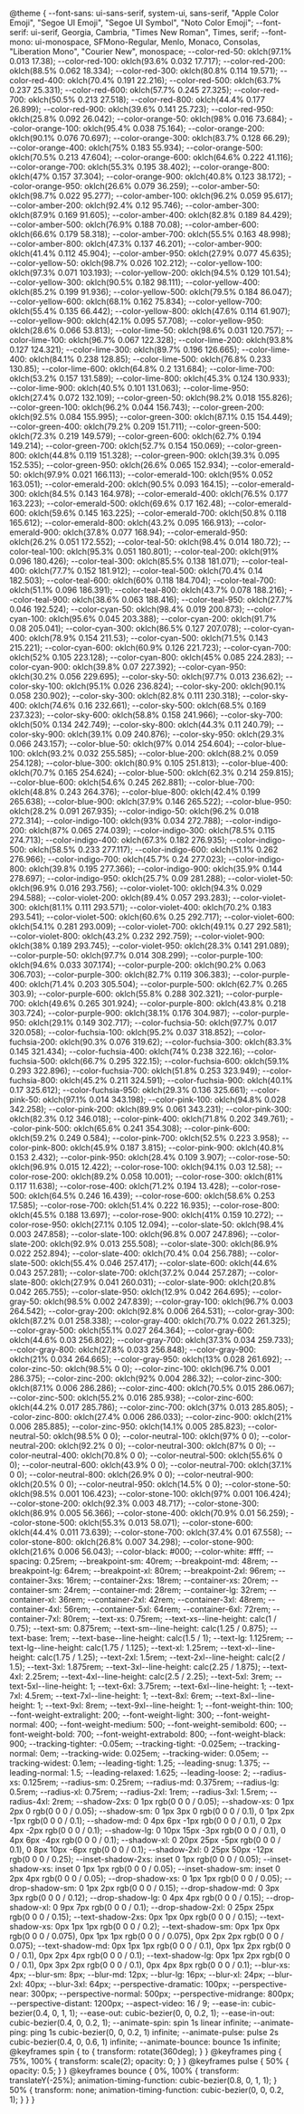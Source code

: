 @theme {
--font-sans: ui-sans-serif, system-ui, sans-serif, "Apple Color Emoji", "Segoe UI Emoji", "Segoe UI Symbol", "Noto Color Emoji";
--font-serif: ui-serif, Georgia, Cambria, "Times New Roman", Times, serif;
--font-mono: ui-monospace, SFMono-Regular, Menlo, Monaco, Consolas, "Liberation Mono", "Courier New", monospace;
--color-red-50: oklch(97.1% 0.013 17.38);
--color-red-100: oklch(93.6% 0.032 17.717);
--color-red-200: oklch(88.5% 0.062 18.334);
--color-red-300: oklch(80.8% 0.114 19.571);
--color-red-400: oklch(70.4% 0.191 22.216);
--color-red-500: oklch(63.7% 0.237 25.331);
--color-red-600: oklch(57.7% 0.245 27.325);
--color-red-700: oklch(50.5% 0.213 27.518);
--color-red-800: oklch(44.4% 0.177 26.899);
--color-red-900: oklch(39.6% 0.141 25.723);
--color-red-950: oklch(25.8% 0.092 26.042);
--color-orange-50: oklch(98% 0.016 73.684);
--color-orange-100: oklch(95.4% 0.038 75.164);
--color-orange-200: oklch(90.1% 0.076 70.697);
--color-orange-300: oklch(83.7% 0.128 66.29);
--color-orange-400: oklch(75% 0.183 55.934);
--color-orange-500: oklch(70.5% 0.213 47.604);
--color-orange-600: oklch(64.6% 0.222 41.116);
--color-orange-700: oklch(55.3% 0.195 38.402);
--color-orange-800: oklch(47% 0.157 37.304);
--color-orange-900: oklch(40.8% 0.123 38.172);
--color-orange-950: oklch(26.6% 0.079 36.259);
--color-amber-50: oklch(98.7% 0.022 95.277);
--color-amber-100: oklch(96.2% 0.059 95.617);
--color-amber-200: oklch(92.4% 0.12 95.746);
--color-amber-300: oklch(87.9% 0.169 91.605);
--color-amber-400: oklch(82.8% 0.189 84.429);
--color-amber-500: oklch(76.9% 0.188 70.08);
--color-amber-600: oklch(66.6% 0.179 58.318);
--color-amber-700: oklch(55.5% 0.163 48.998);
--color-amber-800: oklch(47.3% 0.137 46.201);
--color-amber-900: oklch(41.4% 0.112 45.904);
--color-amber-950: oklch(27.9% 0.077 45.635);
--color-yellow-50: oklch(98.7% 0.026 102.212);
--color-yellow-100: oklch(97.3% 0.071 103.193);
--color-yellow-200: oklch(94.5% 0.129 101.54);
--color-yellow-300: oklch(90.5% 0.182 98.111);
--color-yellow-400: oklch(85.2% 0.199 91.936);
--color-yellow-500: oklch(79.5% 0.184 86.047);
--color-yellow-600: oklch(68.1% 0.162 75.834);
--color-yellow-700: oklch(55.4% 0.135 66.442);
--color-yellow-800: oklch(47.6% 0.114 61.907);
--color-yellow-900: oklch(42.1% 0.095 57.708);
--color-yellow-950: oklch(28.6% 0.066 53.813);
--color-lime-50: oklch(98.6% 0.031 120.757);
--color-lime-100: oklch(96.7% 0.067 122.328);
--color-lime-200: oklch(93.8% 0.127 124.321);
--color-lime-300: oklch(89.7% 0.196 126.665);
--color-lime-400: oklch(84.1% 0.238 128.85);
--color-lime-500: oklch(76.8% 0.233 130.85);
--color-lime-600: oklch(64.8% 0.2 131.684);
--color-lime-700: oklch(53.2% 0.157 131.589);
--color-lime-800: oklch(45.3% 0.124 130.933);
--color-lime-900: oklch(40.5% 0.101 131.063);
--color-lime-950: oklch(27.4% 0.072 132.109);
--color-green-50: oklch(98.2% 0.018 155.826);
--color-green-100: oklch(96.2% 0.044 156.743);
--color-green-200: oklch(92.5% 0.084 155.995);
--color-green-300: oklch(87.1% 0.15 154.449);
--color-green-400: oklch(79.2% 0.209 151.711);
--color-green-500: oklch(72.3% 0.219 149.579);
--color-green-600: oklch(62.7% 0.194 149.214);
--color-green-700: oklch(52.7% 0.154 150.069);
--color-green-800: oklch(44.8% 0.119 151.328);
--color-green-900: oklch(39.3% 0.095 152.535);
--color-green-950: oklch(26.6% 0.065 152.934);
--color-emerald-50: oklch(97.9% 0.021 166.113);
--color-emerald-100: oklch(95% 0.052 163.051);
--color-emerald-200: oklch(90.5% 0.093 164.15);
--color-emerald-300: oklch(84.5% 0.143 164.978);
--color-emerald-400: oklch(76.5% 0.177 163.223);
--color-emerald-500: oklch(69.6% 0.17 162.48);
--color-emerald-600: oklch(59.6% 0.145 163.225);
--color-emerald-700: oklch(50.8% 0.118 165.612);
--color-emerald-800: oklch(43.2% 0.095 166.913);
--color-emerald-900: oklch(37.8% 0.077 168.94);
--color-emerald-950: oklch(26.2% 0.051 172.552);
--color-teal-50: oklch(98.4% 0.014 180.72);
--color-teal-100: oklch(95.3% 0.051 180.801);
--color-teal-200: oklch(91% 0.096 180.426);
--color-teal-300: oklch(85.5% 0.138 181.071);
--color-teal-400: oklch(77.7% 0.152 181.912);
--color-teal-500: oklch(70.4% 0.14 182.503);
--color-teal-600: oklch(60% 0.118 184.704);
--color-teal-700: oklch(51.1% 0.096 186.391);
--color-teal-800: oklch(43.7% 0.078 188.216);
--color-teal-900: oklch(38.6% 0.063 188.416);
--color-teal-950: oklch(27.7% 0.046 192.524);
--color-cyan-50: oklch(98.4% 0.019 200.873);
--color-cyan-100: oklch(95.6% 0.045 203.388);
--color-cyan-200: oklch(91.7% 0.08 205.041);
--color-cyan-300: oklch(86.5% 0.127 207.078);
--color-cyan-400: oklch(78.9% 0.154 211.53);
--color-cyan-500: oklch(71.5% 0.143 215.221);
--color-cyan-600: oklch(60.9% 0.126 221.723);
--color-cyan-700: oklch(52% 0.105 223.128);
--color-cyan-800: oklch(45% 0.085 224.283);
--color-cyan-900: oklch(39.8% 0.07 227.392);
--color-cyan-950: oklch(30.2% 0.056 229.695);
--color-sky-50: oklch(97.7% 0.013 236.62);
--color-sky-100: oklch(95.1% 0.026 236.824);
--color-sky-200: oklch(90.1% 0.058 230.902);
--color-sky-300: oklch(82.8% 0.111 230.318);
--color-sky-400: oklch(74.6% 0.16 232.661);
--color-sky-500: oklch(68.5% 0.169 237.323);
--color-sky-600: oklch(58.8% 0.158 241.966);
--color-sky-700: oklch(50% 0.134 242.749);
--color-sky-800: oklch(44.3% 0.11 240.79);
--color-sky-900: oklch(39.1% 0.09 240.876);
--color-sky-950: oklch(29.3% 0.066 243.157);
--color-blue-50: oklch(97% 0.014 254.604);
--color-blue-100: oklch(93.2% 0.032 255.585);
--color-blue-200: oklch(88.2% 0.059 254.128);
--color-blue-300: oklch(80.9% 0.105 251.813);
--color-blue-400: oklch(70.7% 0.165 254.624);
--color-blue-500: oklch(62.3% 0.214 259.815);
--color-blue-600: oklch(54.6% 0.245 262.881);
--color-blue-700: oklch(48.8% 0.243 264.376);
--color-blue-800: oklch(42.4% 0.199 265.638);
--color-blue-900: oklch(37.9% 0.146 265.522);
--color-blue-950: oklch(28.2% 0.091 267.935);
--color-indigo-50: oklch(96.2% 0.018 272.314);
--color-indigo-100: oklch(93% 0.034 272.788);
--color-indigo-200: oklch(87% 0.065 274.039);
--color-indigo-300: oklch(78.5% 0.115 274.713);
--color-indigo-400: oklch(67.3% 0.182 276.935);
--color-indigo-500: oklch(58.5% 0.233 277.117);
--color-indigo-600: oklch(51.1% 0.262 276.966);
--color-indigo-700: oklch(45.7% 0.24 277.023);
--color-indigo-800: oklch(39.8% 0.195 277.366);
--color-indigo-900: oklch(35.9% 0.144 278.697);
--color-indigo-950: oklch(25.7% 0.09 281.288);
--color-violet-50: oklch(96.9% 0.016 293.756);
--color-violet-100: oklch(94.3% 0.029 294.588);
--color-violet-200: oklch(89.4% 0.057 293.283);
--color-violet-300: oklch(81.1% 0.111 293.571);
--color-violet-400: oklch(70.2% 0.183 293.541);
--color-violet-500: oklch(60.6% 0.25 292.717);
--color-violet-600: oklch(54.1% 0.281 293.009);
--color-violet-700: oklch(49.1% 0.27 292.581);
--color-violet-800: oklch(43.2% 0.232 292.759);
--color-violet-900: oklch(38% 0.189 293.745);
--color-violet-950: oklch(28.3% 0.141 291.089);
--color-purple-50: oklch(97.7% 0.014 308.299);
--color-purple-100: oklch(94.6% 0.033 307.174);
--color-purple-200: oklch(90.2% 0.063 306.703);
--color-purple-300: oklch(82.7% 0.119 306.383);
--color-purple-400: oklch(71.4% 0.203 305.504);
--color-purple-500: oklch(62.7% 0.265 303.9);
--color-purple-600: oklch(55.8% 0.288 302.321);
--color-purple-700: oklch(49.6% 0.265 301.924);
--color-purple-800: oklch(43.8% 0.218 303.724);
--color-purple-900: oklch(38.1% 0.176 304.987);
--color-purple-950: oklch(29.1% 0.149 302.717);
--color-fuchsia-50: oklch(97.7% 0.017 320.058);
--color-fuchsia-100: oklch(95.2% 0.037 318.852);
--color-fuchsia-200: oklch(90.3% 0.076 319.62);
--color-fuchsia-300: oklch(83.3% 0.145 321.434);
--color-fuchsia-400: oklch(74% 0.238 322.16);
--color-fuchsia-500: oklch(66.7% 0.295 322.15);
--color-fuchsia-600: oklch(59.1% 0.293 322.896);
--color-fuchsia-700: oklch(51.8% 0.253 323.949);
--color-fuchsia-800: oklch(45.2% 0.211 324.591);
--color-fuchsia-900: oklch(40.1% 0.17 325.612);
--color-fuchsia-950: oklch(29.3% 0.136 325.661);
--color-pink-50: oklch(97.1% 0.014 343.198);
--color-pink-100: oklch(94.8% 0.028 342.258);
--color-pink-200: oklch(89.9% 0.061 343.231);
--color-pink-300: oklch(82.3% 0.12 346.018);
--color-pink-400: oklch(71.8% 0.202 349.761);
--color-pink-500: oklch(65.6% 0.241 354.308);
--color-pink-600: oklch(59.2% 0.249 0.584);
--color-pink-700: oklch(52.5% 0.223 3.958);
--color-pink-800: oklch(45.9% 0.187 3.815);
--color-pink-900: oklch(40.8% 0.153 2.432);
--color-pink-950: oklch(28.4% 0.109 3.907);
--color-rose-50: oklch(96.9% 0.015 12.422);
--color-rose-100: oklch(94.1% 0.03 12.58);
--color-rose-200: oklch(89.2% 0.058 10.001);
--color-rose-300: oklch(81% 0.117 11.638);
--color-rose-400: oklch(71.2% 0.194 13.428);
--color-rose-500: oklch(64.5% 0.246 16.439);
--color-rose-600: oklch(58.6% 0.253 17.585);
--color-rose-700: oklch(51.4% 0.222 16.935);
--color-rose-800: oklch(45.5% 0.188 13.697);
--color-rose-900: oklch(41% 0.159 10.272);
--color-rose-950: oklch(27.1% 0.105 12.094);
--color-slate-50: oklch(98.4% 0.003 247.858);
--color-slate-100: oklch(96.8% 0.007 247.896);
--color-slate-200: oklch(92.9% 0.013 255.508);
--color-slate-300: oklch(86.9% 0.022 252.894);
--color-slate-400: oklch(70.4% 0.04 256.788);
--color-slate-500: oklch(55.4% 0.046 257.417);
--color-slate-600: oklch(44.6% 0.043 257.281);
--color-slate-700: oklch(37.2% 0.044 257.287);
--color-slate-800: oklch(27.9% 0.041 260.031);
--color-slate-900: oklch(20.8% 0.042 265.755);
--color-slate-950: oklch(12.9% 0.042 264.695);
--color-gray-50: oklch(98.5% 0.002 247.839);
--color-gray-100: oklch(96.7% 0.003 264.542);
--color-gray-200: oklch(92.8% 0.006 264.531);
--color-gray-300: oklch(87.2% 0.01 258.338);
--color-gray-400: oklch(70.7% 0.022 261.325);
--color-gray-500: oklch(55.1% 0.027 264.364);
--color-gray-600: oklch(44.6% 0.03 256.802);
--color-gray-700: oklch(37.3% 0.034 259.733);
--color-gray-800: oklch(27.8% 0.033 256.848);
--color-gray-900: oklch(21% 0.034 264.665);
--color-gray-950: oklch(13% 0.028 261.692);
--color-zinc-50: oklch(98.5% 0 0);
--color-zinc-100: oklch(96.7% 0.001 286.375);
--color-zinc-200: oklch(92% 0.004 286.32);
--color-zinc-300: oklch(87.1% 0.006 286.286);
--color-zinc-400: oklch(70.5% 0.015 286.067);
--color-zinc-500: oklch(55.2% 0.016 285.938);
--color-zinc-600: oklch(44.2% 0.017 285.786);
--color-zinc-700: oklch(37% 0.013 285.805);
--color-zinc-800: oklch(27.4% 0.006 286.033);
--color-zinc-900: oklch(21% 0.006 285.885);
--color-zinc-950: oklch(14.1% 0.005 285.823);
--color-neutral-50: oklch(98.5% 0 0);
--color-neutral-100: oklch(97% 0 0);
--color-neutral-200: oklch(92.2% 0 0);
--color-neutral-300: oklch(87% 0 0);
--color-neutral-400: oklch(70.8% 0 0);
--color-neutral-500: oklch(55.6% 0 0);
--color-neutral-600: oklch(43.9% 0 0);
--color-neutral-700: oklch(37.1% 0 0);
--color-neutral-800: oklch(26.9% 0 0);
--color-neutral-900: oklch(20.5% 0 0);
--color-neutral-950: oklch(14.5% 0 0);
--color-stone-50: oklch(98.5% 0.001 106.423);
--color-stone-100: oklch(97% 0.001 106.424);
--color-stone-200: oklch(92.3% 0.003 48.717);
--color-stone-300: oklch(86.9% 0.005 56.366);
--color-stone-400: oklch(70.9% 0.01 56.259);
--color-stone-500: oklch(55.3% 0.013 58.071);
--color-stone-600: oklch(44.4% 0.011 73.639);
--color-stone-700: oklch(37.4% 0.01 67.558);
--color-stone-800: oklch(26.8% 0.007 34.298);
--color-stone-900: oklch(21.6% 0.006 56.043);
--color-black: #000;
--color-white: #fff;
--spacing: 0.25rem;
--breakpoint-sm: 40rem;
--breakpoint-md: 48rem;
--breakpoint-lg: 64rem;
--breakpoint-xl: 80rem;
--breakpoint-2xl: 96rem;
--container-3xs: 16rem;
--container-2xs: 18rem;
--container-xs: 20rem;
--container-sm: 24rem;
--container-md: 28rem;
--container-lg: 32rem;
--container-xl: 36rem;
--container-2xl: 42rem;
--container-3xl: 48rem;
--container-4xl: 56rem;
--container-5xl: 64rem;
--container-6xl: 72rem;
--container-7xl: 80rem;
--text-xs: 0.75rem;
--text-xs--line-height: calc(1 / 0.75);
--text-sm: 0.875rem;
--text-sm--line-height: calc(1.25 / 0.875);
--text-base: 1rem;
--text-base--line-height: calc(1.5 / 1);
--text-lg: 1.125rem;
--text-lg--line-height: calc(1.75 / 1.125);
--text-xl: 1.25rem;
--text-xl--line-height: calc(1.75 / 1.25);
--text-2xl: 1.5rem;
--text-2xl--line-height: calc(2 / 1.5);
--text-3xl: 1.875rem;
--text-3xl--line-height: calc(2.25 / 1.875);
--text-4xl: 2.25rem;
--text-4xl--line-height: calc(2.5 / 2.25);
--text-5xl: 3rem;
--text-5xl--line-height: 1;
--text-6xl: 3.75rem;
--text-6xl--line-height: 1;
--text-7xl: 4.5rem;
--text-7xl--line-height: 1;
--text-8xl: 6rem;
--text-8xl--line-height: 1;
--text-9xl: 8rem;
--text-9xl--line-height: 1;
--font-weight-thin: 100;
--font-weight-extralight: 200;
--font-weight-light: 300;
--font-weight-normal: 400;
--font-weight-medium: 500;
--font-weight-semibold: 600;
--font-weight-bold: 700;
--font-weight-extrabold: 800;
--font-weight-black: 900;
--tracking-tighter: -0.05em;
--tracking-tight: -0.025em;
--tracking-normal: 0em;
--tracking-wide: 0.025em;
--tracking-wider: 0.05em;
--tracking-widest: 0.1em;
--leading-tight: 1.25;
--leading-snug: 1.375;
--leading-normal: 1.5;
--leading-relaxed: 1.625;
--leading-loose: 2;
--radius-xs: 0.125rem;
--radius-sm: 0.25rem;
--radius-md: 0.375rem;
--radius-lg: 0.5rem;
--radius-xl: 0.75rem;
--radius-2xl: 1rem;
--radius-3xl: 1.5rem;
--radius-4xl: 2rem;
--shadow-2xs: 0 1px rgb(0 0 0 / 0.05);
--shadow-xs: 0 1px 2px 0 rgb(0 0 0 / 0.05);
--shadow-sm: 0 1px 3px 0 rgb(0 0 0 / 0.1), 0 1px 2px -1px rgb(0 0 0 / 0.1);
--shadow-md: 0 4px 6px -1px rgb(0 0 0 / 0.1), 0 2px 4px -2px rgb(0 0 0 / 0.1);
--shadow-lg: 0 10px 15px -3px rgb(0 0 0 / 0.1), 0 4px 6px -4px rgb(0 0 0 / 0.1);
--shadow-xl: 0 20px 25px -5px rgb(0 0 0 / 0.1), 0 8px 10px -6px rgb(0 0 0 / 0.1);
--shadow-2xl: 0 25px 50px -12px rgb(0 0 0 / 0.25);
--inset-shadow-2xs: inset 0 1px rgb(0 0 0 / 0.05);
--inset-shadow-xs: inset 0 1px 1px rgb(0 0 0 / 0.05);
--inset-shadow-sm: inset 0 2px 4px rgb(0 0 0 / 0.05);
--drop-shadow-xs: 0 1px 1px rgb(0 0 0 / 0.05);
--drop-shadow-sm: 0 1px 2px rgb(0 0 0 / 0.15);
--drop-shadow-md: 0 3px 3px rgb(0 0 0 / 0.12);
--drop-shadow-lg: 0 4px 4px rgb(0 0 0 / 0.15);
--drop-shadow-xl: 0 9px 7px rgb(0 0 0 / 0.1);
--drop-shadow-2xl: 0 25px 25px rgb(0 0 0 / 0.15);
--text-shadow-2xs: 0px 1px 0px rgb(0 0 0 / 0.15);
--text-shadow-xs: 0px 1px 1px rgb(0 0 0 / 0.2);
--text-shadow-sm:
0px 1px 0px rgb(0 0 0 / 0.075), 0px 1px 1px rgb(0 0 0 / 0.075), 0px 2px 2px rgb(0 0 0 / 0.075);
--text-shadow-md:
0px 1px 1px rgb(0 0 0 / 0.1), 0px 1px 2px rgb(0 0 0 / 0.1), 0px 2px 4px rgb(0 0 0 / 0.1);
--text-shadow-lg:
0px 1px 2px rgb(0 0 0 / 0.1), 0px 3px 2px rgb(0 0 0 / 0.1), 0px 4px 8px rgb(0 0 0 / 0.1);
--blur-xs: 4px;
--blur-sm: 8px;
--blur-md: 12px;
--blur-lg: 16px;
--blur-xl: 24px;
--blur-2xl: 40px;
--blur-3xl: 64px;
--perspective-dramatic: 100px;
--perspective-near: 300px;
--perspective-normal: 500px;
--perspective-midrange: 800px;
--perspective-distant: 1200px;
--aspect-video: 16 / 9;
--ease-in: cubic-bezier(0.4, 0, 1, 1);
--ease-out: cubic-bezier(0, 0, 0.2, 1);
--ease-in-out: cubic-bezier(0.4, 0, 0.2, 1);
--animate-spin: spin 1s linear infinite;
--animate-ping: ping 1s cubic-bezier(0, 0, 0.2, 1) infinite;
--animate-pulse: pulse 2s cubic-bezier(0.4, 0, 0.6, 1) infinite;
--animate-bounce: bounce 1s infinite;
@keyframes spin {
to {
transform: rotate(360deg);
}
}
@keyframes ping {
75%,
100% {
transform: scale(2);
opacity: 0;
}
}
@keyframes pulse {
50% {
opacity: 0.5;
}
}
@keyframes bounce {
0%,
100% {
transform: translateY(-25%);
animation-timing-function: cubic-bezier(0.8, 0, 1, 1);
}
50% {
transform: none;
animation-timing-function: cubic-bezier(0, 0, 0.2, 1);
}
}
}
